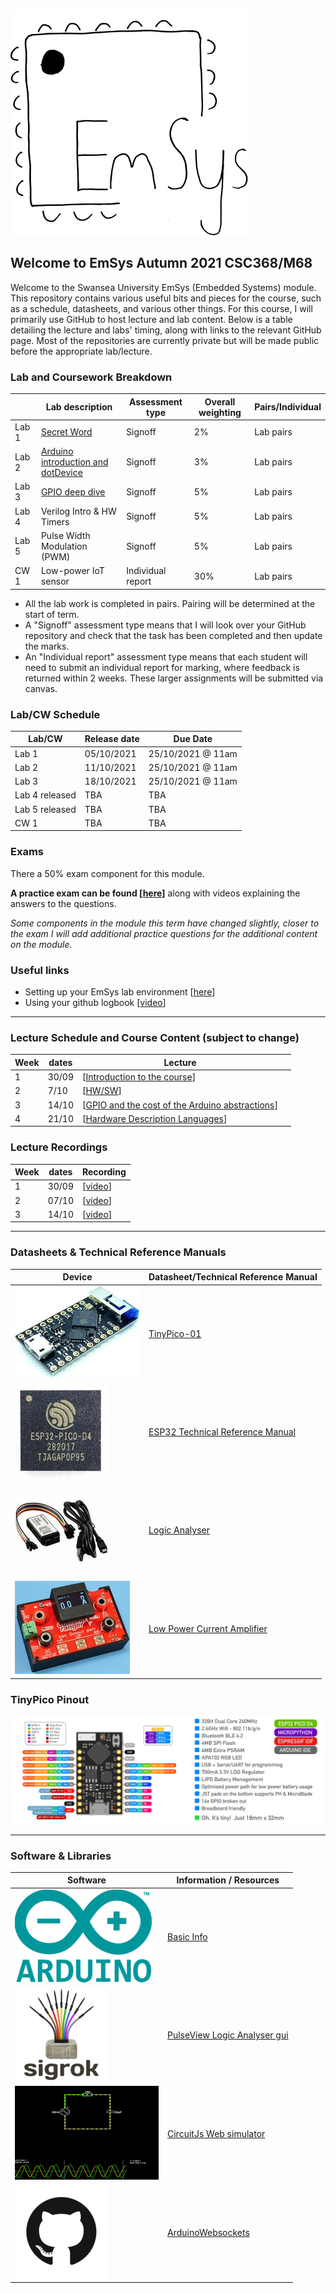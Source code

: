 ![](imgs/EmSysLogo.svg)
## Welcome to EmSys Autumn 2021 CSC368/M68
Welcome to the Swansea University EmSys (Embedded Systems) module. 
This repository contains various useful bits and pieces for the course, such as a schedule, datasheets, and various other things.
For this course, I will primarily use GitHub to host lecture and lab content. Below is a table detailing the lecture and labs' timing, along with links to the relevant GitHub page. Most of the repositories are currently private but will be made public before the appropriate lab/lecture. 

### Lab and Coursework Breakdown
|            | Lab description                                                                | Assessment type   | Overall weighting | Pairs/Individual |
|------------|--------------------------------------------------------------------------------|-------------------|-------------------|------------------|
| Lab 1      | [Secret Word](https://github.com/STFleming/EmSys_21A_lab1)                     | Signoff           | 2%                | Lab pairs        |
| Lab 2      | [Arduino introduction and dotDevice](https://github.com/STFleming/EmSys_21A_lab2)                                             | Signoff           | 3%                | Lab pairs        |
| Lab 3      | [GPIO deep dive](https://github.com/STFleming/EmSys_21A_lab3)                  | Signoff           | 5%                | Lab pairs        |
| Lab 4      | Verilog Intro & HW Timers                                                      | Signoff           | 5%                | Lab pairs        |
| Lab 5      | Pulse Width Modulation (PWM)                                            | Signoff           | 5%                | Lab pairs        |
| CW 1       | Low-power IoT sensor                   | Individual report | 30%               | Lab pairs        |

* All the lab work is completed in pairs. Pairing will be determined at the start of term.
* A "Signoff" assessment type means that I will look over your GitHub repository and check that the task has been completed and then update the marks. 
* An "Individual report" assessment type means that each student will need to submit an individual report for marking, where feedback is returned within 2 weeks. These larger assignments will be submitted via canvas. 

### Lab/CW Schedule 

|  Lab/CW                                | Release date       | Due Date          |
|----------------------------------------|--------------------|-------------------|
|  Lab 1                                 | 05/10/2021         | 25/10/2021 @ 11am |
|  Lab 2                                 | 11/10/2021         | 25/10/2021 @ 11am |
|  Lab 3                                 | 18/10/2021         | 25/10/2021 @ 11am |
|  Lab 4 released                        |  TBA               |  TBA              |
|  Lab 5 released                        |  TBA               |  TBA              |
|  CW 1                                  |  TBA               |  TBA              |


### Exams
There a 50% exam component for this module. 

__A practice exam can be found [[here](https://github.com/STFleming/EmSysPracticeExam)]__ along with videos explaining the answers to the questions.

_Some components in the module this term have changed slightly, closer to the exam I will add additional practice questions for the additional content on the module._

### Useful links
* Setting up your EmSys lab environment [[here](https://github.com/STFleming/EmSys_labSetup)]
* Using your github logbook [[video](https://www.youtube.com/watch?v=YTgEFzmuQWE)]

-----------------------------------------------------------------------------------
### Lecture Schedule and Course Content (subject to change)
| Week  | dates       | Lecture 			                                                          | 				                                                                                     | 
|-------|-------------|-------------------------------------------------------------------------------------------|------------------------------------------------------------------------------------------------------------------|
| 1     |  30/09   |  [[Introduction to the course](https://github.com/STFleming/EmSys_21A_Lecture1)]                               |                                                 |
| 2     |  7/10    |  [[HW/SW](https://github.com/STFleming/EmSys_21A_Lecture2)]                               |                                                 |
| 3     |  14/10    | [[GPIO and the cost of the Arduino abstractions](https://github.com/STFleming/EmSys_GPIO_and_Abstraction_Costs)]                               |                                                 |
| 4     |  21/10    | [[Hardware Description Languages](https://github.com/STFleming/EmSys_Hardware_Description_Languages)]                               |                                                 |


### Lecture Recordings
| Week  | dates       |  Recording                                                                                |
|-------|-------------|-------------------------------------------------------------------------------------------|
| 1     |  30/09      | [[video](https://swanseauniversity.zoom.us/rec/share/z19jZZvR1iy7D_5DGU_HRE2N8n-xzmR4a5qG0sIhJAAkmrto7c68r5DbLlyQNWRq.nEJyq6mEGpcsFsVJ)]                                                                                           |          
| 2     |  07/10      | [[video](https://swanseauniversity.zoom.us/rec/share/XfrZWC1erWqmQWKa6U2qrkDwb2RJjzE9alv8ozRDvDWq0-nu-ps9QDmcYraAxltS.-zQx4cnKkFVtY-e8?startTime=1633610700000)]                                                                                           |          
| 3     |  14/10      | [[video](https://swanseauniversity.zoom.us/rec/play/A8RBclaX4TlrNoBCyfGxA9FXxaHdIP6-GjN7PJHwRoL8x9hDiV-yap2nf_K5txCV9KRnI9IjlwD638LV.DTG_IWEC32C_jvtH?startTime=1634215328000)]                                                                                           |          


-----------------------------------------------------------------------------------
### Datasheets & Technical Reference Manuals
| Device                       | Datasheet/Technical Reference Manual                                                                                                               |
|------------------------------|----------------------------------------------------------------------------------------------------------------------------------------------------|
| ![](imgs/tp_small.jpg)       | [TinyPico-01](https://www.tinypico.com/ )                                                                                                                                   |
| ![](imgs/esp32_small.jpg)    | [ESP32 Technical Reference Manual](https://www.espressif.com/sites/default/files/documentation/esp32_technical_reference_manual_en.pdf)            |
| ![](imgs/logic_analyser_small.jpg) | [Logic Analyser](https://cdn.shopify.com/s/files/1/1509/1638/files/Logic_Analyzer_Datasheet_e6569a64-4910-4661-9ef3-f431019ab753.pdf?v=1610445451) |
| ![](imgs/currentRanger_small.jpg) | [Low Power Current Amplifier](https://lowpowerlab.com/guide/currentranger/specs-architecture/) |

### TinyPico Pinout
![](imgs/tinypico-specs-v2.jpg)

-----------------------------------------------------------------------------------

### Software & Libraries
|  Software   |   Information / Resources  |
|-------------|----------------------------|
| ![](imgs/arduino_small.png) | [Basic Info](https://www.arduino.cc/en/Tutorial/BuiltInExamples) |
| ![](imgs/sigrok_small.png) | [PulseView Logic Analyser gui](https://sigrok.org/wiki/PulseView) |
| ![](imgs/circuitjs_small.gif)    | [CircuitJs Web simulator](https://www.falstad.com/circuit/circuitjs.html) |
| ![](imgs/github_small.png)    |  [ArduinoWebsockets](https://github.com/gilmaimon/ArduinoWebsockets) |
